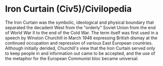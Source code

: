 # Iron Curtain (Civ5)/Civilopedia

The Iron Curtain was the symbolic, ideological and physical boundary that separated the decadent West from the "orderly" Soviet Union from the end of World War II to the end of the Cold War. The term itself was first used in a speech by Winston Churchill in March 1946 expressing British dismay at the continued occupation and repression of various East European countries. Although initially derided, Churchill's view that the Iron Curtain served only to keep people in and information out came to be accepted, and the use of the metaphor for the European Communist bloc became universal.
